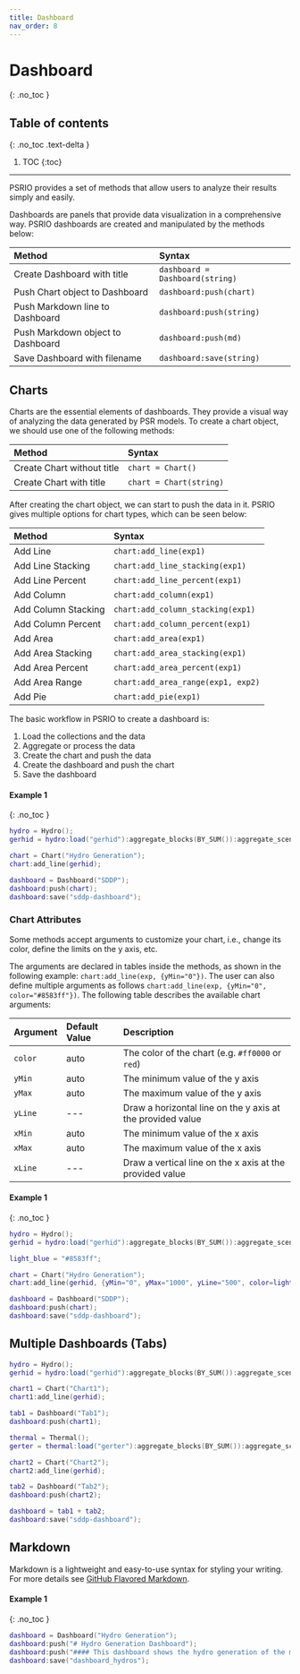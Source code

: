 ```yaml
---
title: Dashboard
nav_order: 8
---
```


# Dashboard
{: .no_toc }

## Table of contents
{: .no_toc .text-delta }

1. TOC
{:toc}

---

PSRIO provides a set of methods that allow users to analyze their results simply and easily.

Dashboards are panels that provide data visualization in a comprehensive way. PSRIO dashboards are created and manipulated by the methods below: 

| Method                          |  Syntax                                                           |
|:----------------------------------|:----------------------------------------------------------------|
| Create Dashboard with title       | `dashboard = Dashboard(string)`                                 |
| Push Chart object to Dashboard    | `dashboard:push(chart)`                                         |
| Push Markdown line to Dashboard   | `dashboard:push(string)`                                        |
| Push Markdown object to Dashboard | `dashboard:push(md)`                                            |
| Save Dashboard with filename      | `dashboard:save(string)`                                        |

## Charts

Charts are the essential elements of dashboards. They provide a visual way of analyzing the data generated by PSR models. To create a chart object, we should use one of the following methods:

| Method                         | Syntax                                                          |
|:-------------------------------|:----------------------------------------------------------------|
| Create Chart without title     | `chart = Chart()`                                               |
| Create Chart with title        | `chart = Chart(string)`                                         |

After creating the chart object, we can start to push the data in it. PSRIO gives multiple options for chart types, which can be seen below:

| Method                         | Syntax                                                          |
|:-------------------------------|:----------------------------------------------------------------|
| Add Line                       | `chart:add_line(exp1)`                                          |
| Add Line Stacking              | `chart:add_line_stacking(exp1)`                                 |
| Add Line Percent               | `chart:add_line_percent(exp1)`                                  |
| Add Column                     | `chart:add_column(exp1)`                                        |
| Add Column Stacking            | `chart:add_column_stacking(exp1)`                               |
| Add Column Percent             | `chart:add_column_percent(exp1)`                                |
| Add Area                       | `chart:add_area(exp1)`                                          |
| Add Area Stacking              | `chart:add_area_stacking(exp1)`                                 |
| Add Area Percent               | `chart:add_area_percent(exp1)`                                  |
| Add Area Range                 | `chart:add_area_range(exp1, exp2)`                              |
| Add Pie                        | `chart:add_pie(exp1)`                                           |

The basic workflow in PSRIO to create a dashboard is:

1. Load the collections and the data
2. Aggregate or process the data
3. Create the chart and push the data
4. Create the dashboard and push the chart
5. Save the dashboard

#### Example 1
{: .no_toc }

``` lua
hydro = Hydro();
gerhid = hydro:load("gerhid"):aggregate_blocks(BY_SUM()):aggregate_scenarios(BY_AVERAGE());

chart = Chart("Hydro Generation");
chart:add_line(gerhid);

dashboard = Dashboard("SDDP");
dashboard:push(chart);
dashboard:save("sddp-dashboard");
```

### Chart Attributes

Some methods accept arguments to customize your chart, i.e., change its color, define the limits on the y axis, etc.

The arguments are declared in tables inside the methods, as shown in the following example:
`chart:add_line(exp, {yMin="0"})`. The user can also define multiple arguments as follows `chart:add_line(exp, {yMin="0", color="#8583ff"})`. The following table describes the available chart arguments:

| Argument | Default Value   | Description                                                 |
|:---------|:--------------- |:------------------------------------------------------------|
| `color`  | auto            | The color of the chart (e.g. `#ff0000` or `red`)            |
| `yMin`   | auto            | The minimum value of the y axis                             |
| `yMax`   | auto            | The maximum value of the y axis                             |
| `yLine`  | ---             | Draw a horizontal line on the y axis at the provided value  |
| `xMin`   | auto            | The minimum value of the x axis                             |
| `xMax`   | auto            | The maximum value of the x axis                             |
| `xLine`  | ---             | Draw a vertical line on the x axis at the provided value    |

#### Example 1
{: .no_toc }

``` lua
hydro = Hydro();
gerhid = hydro:load("gerhid"):aggregate_blocks(BY_SUM()):aggregate_scenarios(BY_AVERAGE());

light_blue = "#8583ff";

chart = Chart("Hydro Generation");
chart:add_line(gerhid, {yMin="0", yMax="1000", yLine="500", color=light_blue});

dashboard = Dashboard("SDDP");
dashboard:push(chart);
dashboard:save("sddp-dashboard");
```

## Multiple Dashboards (Tabs)

``` lua
hydro = Hydro();
gerhid = hydro:load("gerhid"):aggregate_blocks(BY_SUM()):aggregate_scenarios(BY_AVERAGE());

chart1 = Chart("Chart1");
chart1:add_line(gerhid);

tab1 = Dashboard("Tab1");
dashboard:push(chart1);

thermal = Thermal();
gerter = thermal:load("gerter"):aggregate_blocks(BY_SUM()):aggregate_scenarios(BY_AVERAGE());

chart2 = Chart("Chart2");
chart2:add_line(gerhid);

tab2 = Dashboard("Tab2");
dashboard:push(chart2);

dashboard = tab1 + tab2;
dashboard:save("sddp-dashboard");
```

## Markdown

Markdown is a lightweight and easy-to-use syntax for styling your writing. For more details see [GitHub Flavored Markdown](https://guides.github.com/features/mastering-markdown/).

#### Example 1
{: .no_toc }

```lua
dashboard = Dashboard("Hydro Generation"); 
dashboard:push("# Hydro Generation Dashboard");
dashboard:push("#### This dashboard shows the hydro generation of the main hydropower plants in Brazil.");
dashboard:save("dashboard_hydros");
```
<!-- ```markdown
Syntax highlighted code block

# Header 1
## Header 2
### Header 3

- Bulleted
- List

1. Numbered
2. List

**Bold** and _Italic_ and `Code` text

[Link](url) and ![Image](src)
``` -->